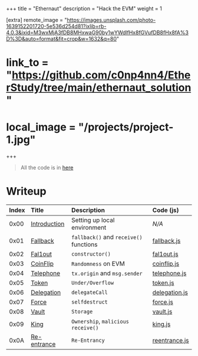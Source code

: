 +++
title = "Ethernaut"
description = "Hack the EVM"
weight = 1

[extra]
remote_image = "https://images.unsplash.com/photo-1639152201720-5e536d254d81?ixlib=rb-4.0.3&ixid=M3wxMjA3fDB8MHxwaG90by1wYWdlfHx8fGVufDB8fHx8fA%3D%3D&auto=format&fit=crop&w=1632&q=80"
# link_to = "https://github.com/c0np4nn4/EtherStudy/tree/main/ethernaut_solution"
# local_image = "/projects/project-1.jpg"
+++

> All the code is in [here](https://github.com/c0np4nn4/EtherStudy/tree/main/ethernaut_solution)
# Writeup

| Index | Title | Description | Code (js) |
| :---- | :---- | :---------- | :----- |
| 0x00 | [Introduction](@/posts/ethernaut_0.md) | Setting up local environment | *N/A* |
| 0x01 | [Fallback](@/posts/ethernaut_1.md) | `fallback()` and `receive()` functions | [fallback.js](https://github.com/c0np4nn4/EtherStudy/blob/main/ethernaut_solution/scripts/fallback.js) |
| 0x02 | [Fal1out](@/posts/ethernaut_2.md) | `constructor()` | [fal1out.js](https://github.com/c0np4nn4/EtherStudy/blob/main/ethernaut_solution/scripts/coinflip.js) |
| 0x03 | [CoinFlip](@/posts/ethernaut_3.md) | `Randomness` on EVM | [coinflip.js](https://github.com/c0np4nn4/EtherStudy/blob/main/ethernaut_solution/scripts/coinflip.js) |
| 0x04 | [Telephone](@/posts/ethernaut_4.md) | `tx.origin` and `msg.sender` | [telephone.js](https://github.com/c0np4nn4/EtherStudy/blob/main/ethernaut_solution/scripts/telephone.js) |
| 0x05 | [Token](@/posts/ethernaut_5.md) | `Under/Overflow` | [token.js](https://github.com/c0np4nn4/EtherStudy/blob/main/ethernaut_solution/scripts/token.js) |
| 0x06 | [Delegation](@/posts/ethernaut_6.md) | `delegateCall` | [delegation.js](https://github.com/c0np4nn4/EtherStudy/blob/main/ethernaut_solution/scripts/delegation.js) |
| 0x07 | [Force](@/posts/ethernaut_7.md) | `selfdestruct` | [force.js](https://github.com/c0np4nn4/EtherStudy/blob/main/ethernaut_solution/scripts/force.js) |
| 0x08 | [Vault](@/posts/ethernaut_8.md) | `Storage` | [vault.js](https://github.com/c0np4nn4/EtherStudy/blob/main/ethernaut_solution/scripts/wo_log/vault.js) |
| 0x09 | [King](@/posts/ethernaut_9.md) | `Ownership`, `malicious receive()` | [king.js](https://github.com/c0np4nn4/EtherStudy/blob/main/ethernaut_solution/scripts/wo_log/king.js) |
| 0x0A | [Re-entrance](@/posts/ethernaut_10.md) | `Re-Entrancy` | [reentrance.js](https://github.com/c0np4nn4/EtherStudy/blob/main/ethernaut_solution/scripts/wo_log/reentrance.js) |

